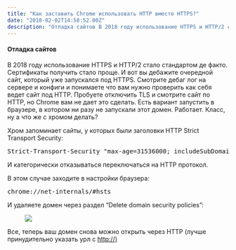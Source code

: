 ```yaml
---
title: "Как заставить Chrome использовать HTTP вместо HTTPS?"
date: "2018-02-02T14:58:52.00Z"
description: "Отладка сайтов В 2018 году использование HTTPS и HTTP/2 стало стандартом де факто. Сертификаты получить стало проще. И вот вы де"
---
```


<!--kg-card-begin: html--><h4>Отладка сайтов</h4>
<p>В 2018 году использование HTTPS и HTTP/2 стало стандартом де факто. Сертификаты получить стало проще. И вот вы дебажите очередной сайт, который уже запускался под HTTPS. Смотрите дебаг лог на сервере и конфиги и понимаете что вам нужно проверить как себя ведет сайт под HTTP. Пробуете отключить TLS и смотрите сайт по HTTP, но Chrome вам не дает это сделать. Есть вариант запустить в браузере, в котором ни разу не запускали этот домен. Работает. Класс, ну а что же с хромом делать?</p>
<p>Хром запоминает сайты, у которых были заголовки HTTP Strict Transport Security:</p>
<pre>Strict-Transport-Security "max-age=31536000; includeSubDomains</pre>
<p>И категорически отказываться переключаться на HTTP протокол.</p>
<p>В этом случае заходите в настройки браузера:</p>
<pre>chrome://net-internals/#hsts</pre>
<p>И удаляете домен через раздел “Delete domain security policies”:</p>
<figure>
<p><img data-width="2878" data-height="1478" src="https://cdn-images-1.medium.com/max/1200/1*jDPSJybdriG7GAGZbd6lhA.png"><br />
</figure>
<p>Все, теперь ваш домен снова можно открыть через HTTP (лучше принудительно указать урл с <a href="http://%29" target="_blank" rel="noopener noreferrer">http://)</a></p>
<!--kg-card-end: html-->

